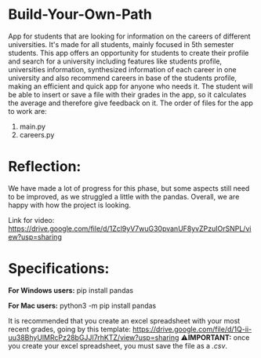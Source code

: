 # Build-Your-Own-Path
App for students that are looking for information on the careers of different universities. It's made for all students, mainly focused in 5th semester students.
This app offers an opportunity for students to create their profile and search for a university including features like students profile, universities information, synthesized information of each career in one university and also recommend careers in base of the students profile, making an efficient and quick app for anyone who needs it. The student will be able to insert or save a file with their grades in the app, so it calculates the average and therefore give feedback on it. 
The order of files for the app to work are: 
1. main.py
2. careers.py

# Reflection: 
We have made a lot of progress for this phase, but some aspects still need to be improved, as we struggled a little with the pandas. Overall, we are happy with how the project is looking.

Link for video: https://drive.google.com/file/d/1Zcl9yV7wuG30pvanUF8yvZPzuIOrSNPL/view?usp=sharing

# Specifications: 
**For Windows users:**
pip install pandas

**For Mac users:**
python3 -m pip install pandas

It is recommended that you create an excel spreadsheet with your most recent grades, going by this template:
https://drive.google.com/file/d/1Q-ii-uu38BhyUlMRcPz28bGJJI7rhKTZ/view?usp=sharing 
⚠️**IMPORTANT:** once you create your excel spreadsheet, you must save the file as a _.csv_.

